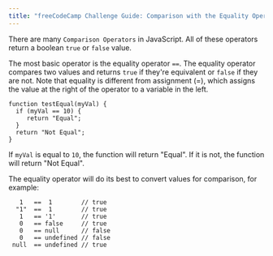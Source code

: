 ```yaml
---
title: "freeCodeCamp Challenge Guide: Comparison with the Equality Operator"
---
```


There are many `Comparison Operators` in JavaScript. All of these operators return a boolean `true` or `false` value.

The most basic operator is the equality operator `==`. The equality operator compares two values and returns `true` if they're equivalent or `false` if they are not. Note that equality is different from assignment (=), which assigns the value at the right of the operator to a variable in the left.

    function testEqual(myVal) {
      if (myVal == 10) {
         return "Equal";
      }
      return "Not Equal";
    }

If `myVal` is equal to `10`, the function will return "Equal". If it is not, the function will return "Not Equal".

The equality operator will do its best to convert values for comparison, for example:

       1   ==  1        // true
      "1"  ==  1        // true
       1   == '1'       // true
       0   == false     // true
       0   == null      // false
       0   == undefined // false
     null  == undefined // true
